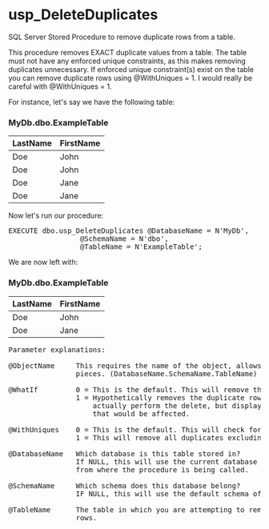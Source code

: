 # usp_DeleteDuplicates

SQL Server Stored Procedure to remove duplicate rows from a table.

This procedure removes EXACT duplicate values from a table. The table 
must not have any enforced unique constraints, as this makes removing 
duplicates unnecessary. If enforced unique constraint(s) exist on the
table you can remove duplicate rows using @WithUniques = 1. I would 
really be careful with @WithUniques = 1.

For instance, let's say we have the following table:

### MyDb.dbo.ExampleTable

|LastName|FirstName|
|--------|---------|
|Doe     |John     |
|Doe     |John     |
|Doe     |Jane     |
|Doe     |Jane     |

Now let's run our procedure:

<pre>
EXECUTE dbo.usp_DeleteDuplicates @DatabaseName = N'MyDb',
				 @SchemaName = N'dbo',
				 @TableName = N'ExampleTable';
</pre>

We are now left with:

### MyDb.dbo.ExampleTable

|LastName|FirstName|
|--------|---------|
|Doe     |John     |
|Doe     |Jane     |

<pre>
Parameter explanations:

@ObjectName     This requires the name of the object, allows for object
                pieces. (DatabaseName.SchemaName.TableName)
				
@WhatIf         0 = This is the default. This will remove the duplicates.
                1 = Hypothetically removes the duplicate rows. Does not
                    actually perform the delete, but displays the rows
                    that would be affected.
					
@WithUniques    0 = This is the default. This will check for enforced uniqueness.
                1 = This will remove all duplicates excluding the unique columns.
				
@DatabaseName   Which database is this table stored in? 
                If NULL, this will use the current database context 
                from where the procedure is being called.
				
@SchemaName     Which schema does this database belong?
                IF NULL, this will use the default schema of the caller.
				
@TableName      The table in which you are attempting to remove duplicate 
                rows.
</pre>
